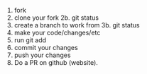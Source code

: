 1. fork
2. clone your fork
   2b. git status
3. create a branch to work from
   3b. git status
4. make your code/changes/etc
5. run git add <file-name> <file-name>
6. commit your changes
7. push your changes
8. Do a PR on github (website).
